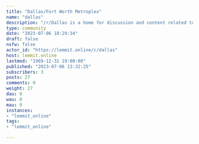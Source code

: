 ```yaml
---
title: "Dallas/Fort Worth Metroplex" 
name: "dallas"
description: "/r/Dallas is a home for discussion and content related to the Dallas/Fort Worth Metroplex. We strive to be a friendly and welcoming community to..."
type: community
date: "2023-07-06 18:29:34"
draft: false
nsfw: false
actor_id: "https://lemmit.online/c/dallas"
host: lemmit.online
lastmod: "1969-12-31 19:00:00"
published: "2023-07-06 13:32:25"
subscribers: 3
posts: 27
comments: 0
weight: 27
dau: 0
wau: 0
mau: 0
instances:
- "lemmit_online"
tags: 
- "lemmit_online"

---
```

